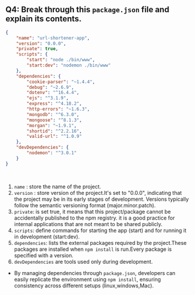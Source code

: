 ## Q4: Break through this `package.json` file and explain its contents.
    
```json
{
    "name": "url-shortener-app",
    "version": "0.0.0",
    "private": true,
    "scripts": {
        "start": "node ./bin/www",
        "start:dev": "nodemon ./bin/www"
    },
    "dependencies": {
        "cookie-parser": "~1.4.4",
        "debug": "~2.6.9",
        "dotenv": "^16.4.4",
        "ejs": "^3.1.9",
        "express": "^4.18.2",
        "http-errors": "~1.6.3",
        "mongodb": "^6.3.0",
        "mongoose": "^8.1.3",
        "morgan": "~1.9.1",
        "shortid": "^2.2.16",
        "valid-url": "^1.0.9"
    },
    "devDependencies": {
        "nodemon": "^3.0.1"
    }
}
```

<br>

1. `name` : store the name of the project.
2. `version` : store version of the project.It's set to "0.0.0", indicating that the project may be in its early stages of development. Versions typically follow the semantic versioning format (major.minor.patch).
3. `private`: is set true, it means that this project/package cannot be accidentally published to the npm registry. it is a good practice for internal applications that are not meant to be shared publicly.
4. `scripts`: define commands for starting the app (start) and for running it in development (start:dev).
5. `dependencies`: lists the external packages required by the project.These packages are installed when `npm install` is run.Every package is specified with a version.
6. `devDependencies` are tools used only during development.

- By managing dependencies through `package.json`, developers can easily replicate the environment using `npm install`, ensuring consistency across different setups (linux,windows,Mac).





